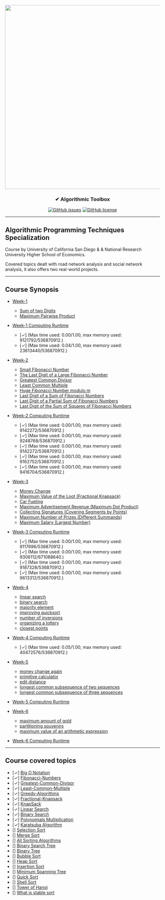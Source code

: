 <div align="center">
 
<img width="600px" src="https://d3njjcbhbojbot.cloudfront.net/api/utilities/v1/imageproxy/https://coursera-course-photos.s3.amazonaws.com/fb/434400d9ac11e5afbfa359f34ae5f0/logo3.png?auto=format%2Ccompress&dpr=1">

</div>

<h3 align="center">✔ Algorithmic Toolbox</h3>
<div align="center">

[![GitHub issues](https://img.shields.io/github/contributors/kirbygit/algorithm-toolbox)](https://github.com/kirbygit/algorithm-toolbox/contributors)
[![GitHub license](https://img.shields.io/github/license/kirbygit/algorithm-toolbox)](https://github.com/kirbygit/algorithm-toolbox/blob/master/LICENSE)

</div>

---------------------------------------------------------------------------------------------------

## Algorithmic Programming Techniques Specialization

Course by University of California San Diego & & National Research University Higher School of Economics.

Covered topics dealt with road network analysis and social network analysis, it also offers two real-world projects.

---------------------------------------------------------------------------------------------------

## Course Synopsis

- [Week-1](/week1_solution)
  * [Sum of two Digits](/week1_solution/1_sum_of_two_digits)
  * [Maximum Pairwise Product](/week1_solution/2_maximum_pairwise_product)

- [Week-1 Computing Runtime](/week1_solution)
  - [✓] (Max time used: 0.00/1.00, max memory used: 9121792/536870912.)
  - [✓] (Max time used: 0.04/1.00, max memory used: 23613440/536870912.)


- [Week-2](/week2_solution)
  * [Small Fibonacci Number](/week2_solution/1_fibonacci_number)
  * [The Last Digit of a Large Fibonacci Number](/week2_solution/2_last_digit_of_fibonacci_number)
  * [Greatest Common Divisor](/week2_solution/3_greatest_common_divisor)
  * [Least Common Multiple](/week2_solution/4_least_common_multiple)
  * [Huge Fibonacci Number modulo m](/week2_solution/5_fibonacci_number_again)
  * [Last Digit of a Sum of Fibonacci Numbers]()
  * [Last Digit of a Partial Sum of Fibonacci Numbers]()
  * [Last Digit of the Sum of Squares of Fibonacci Numbers]()

- [Week-2 Computing Runtime](/week2_solution)
  - [✓] (Max time used: 0.00/1.00, max memory used: 9142272/536870912.)
  - [✓] (Max time used: 0.00/1.00, max memory used: 9248768/536870912.)
  - [✓] (Max time used: 0.00/1.00, max memory used: 9142272/536870912.)
  - [✓] (Max time used: 0.00/1.00, max memory used: 9162752/536870912.)
  - [✓] (Max time used: 0.00/1.00, max memory used: 9416704/536870912.)
 

- [Week-3](/week3_solution)
  * [Money Change](/week3_solution/1_money_change)
  * [Maximum Value of the Loot (Fractional Knapsack)](/week3_solution/2_maximum_value_of_the_loot)
  * [Car Fueling](/week3_solution/3_money_change)
  * [Maximum Advertisement Revenue (Maximum Dot Product)](/week3_solution/4_maximum_advertisement_revenue)
  * [Collecting Signatures (Covering Segments by Points)](/week3_solution/5_collecting_signatures)
  * [Maximum Number of Prizes (Different Summands)](/week3_solution/6_maximum_number_of_prizes)
  * [Maximum Salary (Largest Number)](/week3_solution/7_maximum_salary)

- [Week-3 Computing Runtime](/week3_solution)
  - [✓] (Max time used: 0.00/1.00, max memory used: 9117696/536870912.)
  - [✓] (Max time used: 0.00/1.00, max memory used: 9306112/671088640.)
  - [✓] (Max time used: 0.00/1.00, max memory used: 9187328/536870912.)
  - [✓] (Max time used: 0.00/1.00, max memory used: 9613312/536870912.)


- [Week-4](/week4_solution)
  * [linear search](/week4_solution/0_linear_search)
  * [binary search](/week4_solution/1_binary_search)
  * [majority element](/week4_solution/2_majority_element)
  * [improving quicksort](/week4_solution/3_improving_quicksort)
  * [number of inversions](/week4_solution/4_number_of_inversions)
  * [organizing a lottery](/week4_solution/5_organizing_a_lottery)
  * [closest points](/week4_solution/6_closest_points)

- [Week-4 Computing Runtime](/week4_solution)
  - [✓] (Max time used: 0.05/1.00, max memory used: 40472576/536870912.)
  

- [Week-5](/week5_solution)
  * [money change again]()
  * [primitive calculator]()
  * [edit distance]()
  * [longest common subsequence of two sequences]()
  * [longest common subsequence of three sequences]()
  
- [Week-5 Computing Runtime](/week5_solution)


- [Week-6](/week6_solution)
  * [maximum amount of gold]()
  * [partitioning souvenirs]()
  * [maximum value of an arithmetic expression]()

- [Week-6 Computing Runtime](/week6_solution)


---------------------------------------------------------------------------------------------------

## Course covered topics
 
- [✓] [Big O Notation](https://en.wikipedia.org/wiki/Big_O_notation)
- [✓] [Fibonacci-Numbers](https://en.wikipedia.org/wiki/Fibonacci_number)
- [✓] [Greatest-Common-Divisor](https://en.wikipedia.org/wiki/Greatest_common_divisor)
- [✓] [Least-Common-Multiple](https://en.wikipedia.org/wiki/Least_common_multiple)
- [✓] [Greedy-Algorithms](https://www.geeksforgeeks.org/greedy-algorithms/)
- [✓] [Fractional-Knapsack](https://en.wikipedia.org/wiki/Continuous_knapsack_problem)
- [✓] [KnapSack](https://en.wikipedia.org/wiki/Knapsack_problem)
- [✓] [Linear Search](https://en.wikipedia.org/wiki/Linear_search)
- [✓] [Binary Search](https://en.wikipedia.org/wiki/Binary_search_algorithm)
- [✓] [Polynomials Multiplication](https://en.wikipedia.org/wiki/Polynomial#Arithmetic)
- [✓] [Karatsuba Algorithm](https://en.wikipedia.org/wiki/Karatsuba_algorithm)
- [] [Selection Sort]()
- [] [Merge Sort]()
- [] [All Sorting Algorithms]()
- [] [Binary Search Tree]()
- [] [Binary Tree]()
- [] [Bubble Sort]()
- [] [Heap Sort]()
- [] [Insertion Sort]()
- [] [Minimum Spanning Tree]()
- [] [Quick Sort]()
- [] [Shell Sort]()
- [] [Tower of Hanoi]()
- [] [What is stable sort]()

